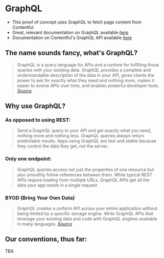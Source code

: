 # GraphQL
- This proof of concept uses GraphQL to fetch page content from Contentful
- Great, relevant documentation on GraphQL available *[here](https://graphql.org/learn/queries/)*
- Documentation on Contentful's GraphQL API available *[here](https://www.contentful.com/developers/docs/tutorials/general/graphql/)*

## The name sounds fancy, what's GraphQL?
>GraphQL is a query language for APIs and a runtime for fulfilling those queries with your existing data. GraphQL provides a complete and understandable description of the data in your API, gives clients the power to ask for exactly what they need and nothing more, makes it easier to evolve APIs over time, and enables powerful developer tools.
*[Source](https://graphql.org/)*

## Why use GraphQL?
### As opposed to using REST:
>Send a GraphQL query to your API and get exactly what you need, nothing more and nothing less. GraphQL queries always return predictable results. Apps using GraphQL are fast and stable because they control the data they get, not the server.
### Only one endpoint:
>GraphQL queries access not just the properties of one resource but also smoothly follow references between them. While typical REST APIs require loading from multiple URLs, GraphQL APIs get all the data your app needs in a single request. 
### BYOD (Bring Your Own Data)
>GraphQL creates a uniform API across your entire application without being limited by a specific storage engine. Write GraphQL APIs that leverage your existing data and code with GraphQL engines available in many languages.
*[Source](https://graphql.org/)*

## Our conventions, thus far:
TBA

